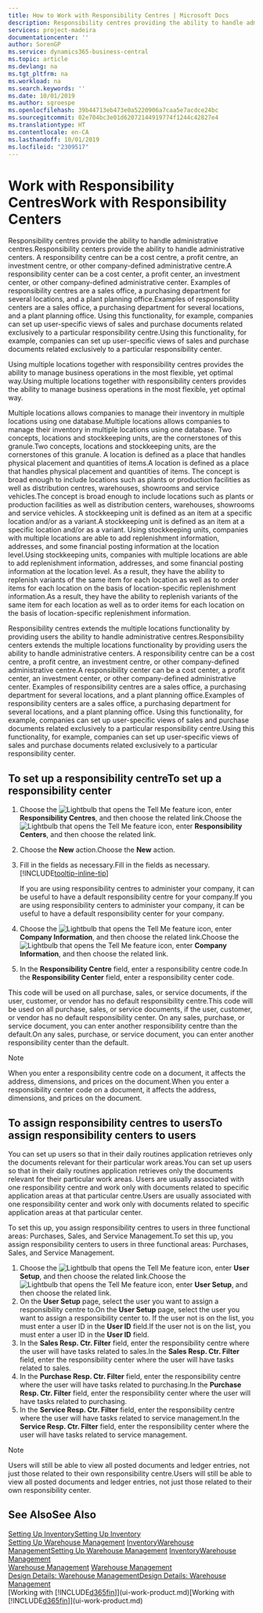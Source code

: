 ```yaml
---
title: How to Work with Responsibility Centres | Microsoft Docs
description: Responsibility centres providing the ability to handle administrative centres. A responsibility centre can be a cost centre, a profit centre, an investment centre, or other company-defined administrative centre.
services: project-madeira
documentationcenter: ''
author: SorenGP
ms.service: dynamics365-business-central
ms.topic: article
ms.devlang: na
ms.tgt_pltfrm: na
ms.workload: na
ms.search.keywords: ''
ms.date: 10/01/2019
ms.author: sgroespe
ms.openlocfilehash: 39b44713eb473e0a5220906a7caa5e7acdce24bc
ms.sourcegitcommit: 02e704bc3e01d62072144919774f1244c42827e4
ms.translationtype: HT
ms.contentlocale: en-CA
ms.lasthandoff: 10/01/2019
ms.locfileid: "2309517"
---
```

# <a name="work-with-responsibility-centers"></a><span data-ttu-id="475ba-104">Work with Responsibility Centres</span><span class="sxs-lookup"><span data-stu-id="475ba-104">Work with Responsibility Centers</span></span>
<span data-ttu-id="475ba-105">Responsibility centres provide the ability to handle administrative centres.</span><span class="sxs-lookup"><span data-stu-id="475ba-105">Responsibility centers provide the ability to handle administrative centers.</span></span> <span data-ttu-id="475ba-106">A responsibility centre can be a cost centre, a profit centre, an investment centre, or other company-defined administrative centre.</span><span class="sxs-lookup"><span data-stu-id="475ba-106">A responsibility center can be a cost center, a profit center, an investment center, or other company-defined administrative center.</span></span> <span data-ttu-id="475ba-107">Examples of responsibility centres are a sales office, a purchasing department for several locations, and a plant planning office.</span><span class="sxs-lookup"><span data-stu-id="475ba-107">Examples of responsibility centers are a sales office, a purchasing department for several locations, and a plant planning office.</span></span> <span data-ttu-id="475ba-108">Using this functionality, for example, companies can set up user-specific views of sales and purchase documents related exclusively to a particular responsibility centre.</span><span class="sxs-lookup"><span data-stu-id="475ba-108">Using this functionality, for example, companies can set up user-specific views of sales and purchase documents related exclusively to a particular responsibility center.</span></span>  

<span data-ttu-id="475ba-109">Using multiple locations together with responsibility centres provides the ability to manage business operations in the most flexible, yet optimal way.</span><span class="sxs-lookup"><span data-stu-id="475ba-109">Using multiple locations together with responsibility centers provides the ability to manage business operations in the most flexible, yet optimal way.</span></span>

<span data-ttu-id="475ba-110">Multiple locations allows companies to manage their inventory in multiple locations using one database.</span><span class="sxs-lookup"><span data-stu-id="475ba-110">Multiple locations allows companies to manage their inventory in multiple locations using one database.</span></span> <span data-ttu-id="475ba-111">Two concepts, locations and stockkeeping units, are the cornerstones of this granule.</span><span class="sxs-lookup"><span data-stu-id="475ba-111">Two concepts, locations and stockkeeping units, are the cornerstones of this granule.</span></span> <span data-ttu-id="475ba-112">A location is defined as a place that handles physical placement and quantities of items.</span><span class="sxs-lookup"><span data-stu-id="475ba-112">A location is defined as a place that handles physical placement and quantities of items.</span></span> <span data-ttu-id="475ba-113">The concept is broad enough to include locations such as plants or production facilities as well as distribution centres, warehouses, showrooms and service vehicles.</span><span class="sxs-lookup"><span data-stu-id="475ba-113">The concept is broad enough to include locations such as plants or production facilities as well as distribution centers, warehouses, showrooms and service vehicles.</span></span> <span data-ttu-id="475ba-114">A stockkeeping unit is defined as an item at a specific location and/or as a variant.</span><span class="sxs-lookup"><span data-stu-id="475ba-114">A stockkeeping unit is defined as an item at a specific location and/or as a variant.</span></span> <span data-ttu-id="475ba-115">Using stockkeeping units, companies with multiple locations are able to add replenishment information, addresses, and some financial posting information at the location level.</span><span class="sxs-lookup"><span data-stu-id="475ba-115">Using stockkeeping units, companies with multiple locations are able to add replenishment information, addresses, and some financial posting information at the location level.</span></span> <span data-ttu-id="475ba-116">As a result, they have the ability to replenish variants of the same item for each location as well as to order items for each location on the basis of location-specific replenishment information.</span><span class="sxs-lookup"><span data-stu-id="475ba-116">As a result, they have the ability to replenish variants of the same item for each location as well as to order items for each location on the basis of location-specific replenishment information.</span></span>  

<span data-ttu-id="475ba-117">Responsibility centres extends the multiple locations functionality by providing users the ability to handle administrative centres.</span><span class="sxs-lookup"><span data-stu-id="475ba-117">Responsibility centers extends the multiple locations functionality by providing users the ability to handle administrative centers.</span></span> <span data-ttu-id="475ba-118">A responsibility centre can be a cost centre, a profit centre, an investment centre, or other company-defined administrative centre.</span><span class="sxs-lookup"><span data-stu-id="475ba-118">A responsibility center can be a cost center, a profit center, an investment center, or other company-defined administrative center.</span></span> <span data-ttu-id="475ba-119">Examples of responsibility centres are a sales office, a purchasing department for several locations, and a plant planning office.</span><span class="sxs-lookup"><span data-stu-id="475ba-119">Examples of responsibility centers are a sales office, a purchasing department for several locations, and a plant planning office.</span></span> <span data-ttu-id="475ba-120">Using this functionality, for example, companies can set up user-specific views of sales and purchase documents related exclusively to a particular responsibility centre.</span><span class="sxs-lookup"><span data-stu-id="475ba-120">Using this functionality, for example, companies can set up user-specific views of sales and purchase documents related exclusively to a particular responsibility center.</span></span>

## <a name="to-set-up-a-responsibility-center"></a><span data-ttu-id="475ba-121">To set up a responsibility centre</span><span class="sxs-lookup"><span data-stu-id="475ba-121">To set up a responsibility center</span></span>  
1.  <span data-ttu-id="475ba-122">Choose the ![Lightbulb that opens the Tell Me feature](media/ui-search/search_small.png "Tell me what you want to do") icon, enter **Responsibility Centres**, and then choose the related link.</span><span class="sxs-lookup"><span data-stu-id="475ba-122">Choose the ![Lightbulb that opens the Tell Me feature](media/ui-search/search_small.png "Tell me what you want to do") icon, enter **Responsibility Centers**, and then choose the related link.</span></span>  
2.  <span data-ttu-id="475ba-123">Choose the **New** action.</span><span class="sxs-lookup"><span data-stu-id="475ba-123">Choose the **New** action.</span></span>  
3.  <span data-ttu-id="475ba-124">Fill in the fields as necessary.</span><span class="sxs-lookup"><span data-stu-id="475ba-124">Fill in the fields as necessary.</span></span> [!INCLUDE[tooltip-inline-tip](includes/tooltip-inline-tip_md.md)]  

    <span data-ttu-id="475ba-125">If you are using responsibility centres to administer your company, it can be useful to have a default responsibility centre for your company.</span><span class="sxs-lookup"><span data-stu-id="475ba-125">If you are using responsibility centers to administer your company, it can be useful to have a default responsibility center for your company.</span></span>
4. <span data-ttu-id="475ba-126">Choose the ![Lightbulb that opens the Tell Me feature](media/ui-search/search_small.png "Tell me what you want to do") icon, enter **Company Information**, and then choose the related link.</span><span class="sxs-lookup"><span data-stu-id="475ba-126">Choose the ![Lightbulb that opens the Tell Me feature](media/ui-search/search_small.png "Tell me what you want to do") icon, enter **Company Information**, and then choose the related link.</span></span>
5. <span data-ttu-id="475ba-127">In the **Responsibility Centre** field, enter a responsibility centre code.</span><span class="sxs-lookup"><span data-stu-id="475ba-127">In the **Responsibility Center** field, enter a responsibility center code.</span></span>

<span data-ttu-id="475ba-128">This code will be used on all purchase, sales, or service documents, if the user, customer, or vendor has no default responsibility centre.</span><span class="sxs-lookup"><span data-stu-id="475ba-128">This code will be used on all purchase, sales, or service documents, if the user, customer, or vendor has no default responsibility center.</span></span> <span data-ttu-id="475ba-129">On any sales, purchase, or service document, you can enter another responsibility centre than the default.</span><span class="sxs-lookup"><span data-stu-id="475ba-129">On any sales, purchase, or service document, you can enter another responsibility center than the default.</span></span>

> [!NOTE]  
>  <span data-ttu-id="475ba-130">When you enter a responsibility centre code on a document, it affects the address, dimensions, and prices on the document.</span><span class="sxs-lookup"><span data-stu-id="475ba-130">When you enter a responsibility center code on a document, it affects the address, dimensions, and prices on the document.</span></span>  

## <a name="to-assign-responsibility-centers-to-users"></a><span data-ttu-id="475ba-131">To assign responsibility centres to users</span><span class="sxs-lookup"><span data-stu-id="475ba-131">To assign responsibility centers to users</span></span>  
<span data-ttu-id="475ba-132">You can set up users so that in their daily routines application retrieves only the documents relevant for their particular work areas.</span><span class="sxs-lookup"><span data-stu-id="475ba-132">You can set up users so that in their daily routines application retrieves only the documents relevant for their particular work areas.</span></span> <span data-ttu-id="475ba-133">Users are usually associated with one responsibility centre and work only with documents related to specific application areas at that particular centre.</span><span class="sxs-lookup"><span data-stu-id="475ba-133">Users are usually associated with one responsibility center and work only with documents related to specific application areas at that particular center.</span></span>  

<span data-ttu-id="475ba-134">To set this up, you assign responsibility centres to users in three functional areas: Purchases, Sales, and Service Management.</span><span class="sxs-lookup"><span data-stu-id="475ba-134">To set this up, you assign responsibility centers to users in three functional areas: Purchases, Sales, and Service Management.</span></span>  

1.  <span data-ttu-id="475ba-135">Choose the ![Lightbulb that opens the Tell Me feature](media/ui-search/search_small.png "Tell me what you want to do") icon, enter **User Setup**, and then choose the related link.</span><span class="sxs-lookup"><span data-stu-id="475ba-135">Choose the ![Lightbulb that opens the Tell Me feature](media/ui-search/search_small.png "Tell me what you want to do") icon, enter **User Setup**, and then choose the related link.</span></span>  
2.  <span data-ttu-id="475ba-136">On the **User Setup** page, select the user you want to assign a responsibility centre to.</span><span class="sxs-lookup"><span data-stu-id="475ba-136">On the **User Setup** page, select the user you want to assign a responsibility center to.</span></span> <span data-ttu-id="475ba-137">If the user not is on the list, you must enter a user ID in the **User ID** field.</span><span class="sxs-lookup"><span data-stu-id="475ba-137">If the user not is on the list, you must enter a user ID in the **User ID** field.</span></span>  
3.  <span data-ttu-id="475ba-138">In the **Sales Resp. Ctr. Filter** field, enter the responsibility centre where the user will have tasks related to sales.</span><span class="sxs-lookup"><span data-stu-id="475ba-138">In the **Sales Resp. Ctr. Filter** field, enter the responsibility center where the user will have tasks related to sales.</span></span>  
4.  <span data-ttu-id="475ba-139">In the **Purchase Resp. Ctr. Filter** field, enter the responsibility centre where the user will have tasks related to purchasing.</span><span class="sxs-lookup"><span data-stu-id="475ba-139">In the **Purchase Resp. Ctr. Filter** field, enter the responsibility center where the user will have tasks related to purchasing.</span></span>  
5.  <span data-ttu-id="475ba-140">In the **Service Resp. Ctr. Filter** field, enter the responsibility centre where the user will have tasks related to service management.</span><span class="sxs-lookup"><span data-stu-id="475ba-140">In the **Service Resp. Ctr. Filter** field, enter the responsibility center where the user will have tasks related to service management.</span></span>  

> [!NOTE]  
>  <span data-ttu-id="475ba-141">Users will still be able to view all posted documents and ledger entries, not just those related to their own responsibility centre.</span><span class="sxs-lookup"><span data-stu-id="475ba-141">Users will still be able to view all posted documents and ledger entries, not just those related to their own responsibility center.</span></span>

## <a name="see-also"></a><span data-ttu-id="475ba-142">See Also</span><span class="sxs-lookup"><span data-stu-id="475ba-142">See Also</span></span>  
[<span data-ttu-id="475ba-143">Setting Up Inventory</span><span class="sxs-lookup"><span data-stu-id="475ba-143">Setting Up Inventory</span></span>](inventory-setup-inventory.md)  
<span data-ttu-id="475ba-144">[Setting Up Warehouse Management](warehouse-setup-warehouse.md)
[Inventory](inventory-manage-inventory.md)[Warehouse Management](warehouse-manage-warehouse.md)</span><span class="sxs-lookup"><span data-stu-id="475ba-144">[Setting Up Warehouse Management](warehouse-setup-warehouse.md)
[Inventory](inventory-manage-inventory.md)[Warehouse Management](warehouse-manage-warehouse.md)</span></span>  
<span data-ttu-id="475ba-145">[Warehouse Management](warehouse-manage-warehouse.md)  </span><span class="sxs-lookup"><span data-stu-id="475ba-145">[Warehouse Management](warehouse-manage-warehouse.md)  </span></span>  
[<span data-ttu-id="475ba-146">Design Details: Warehouse Management</span><span class="sxs-lookup"><span data-stu-id="475ba-146">Design Details: Warehouse Management</span></span>](design-details-warehouse-management.md)  
<span data-ttu-id="475ba-147">[Working with [!INCLUDE[d365fin](includes/d365fin_md.md)]](ui-work-product.md)</span><span class="sxs-lookup"><span data-stu-id="475ba-147">[Working with [!INCLUDE[d365fin](includes/d365fin_md.md)]](ui-work-product.md)</span></span>
